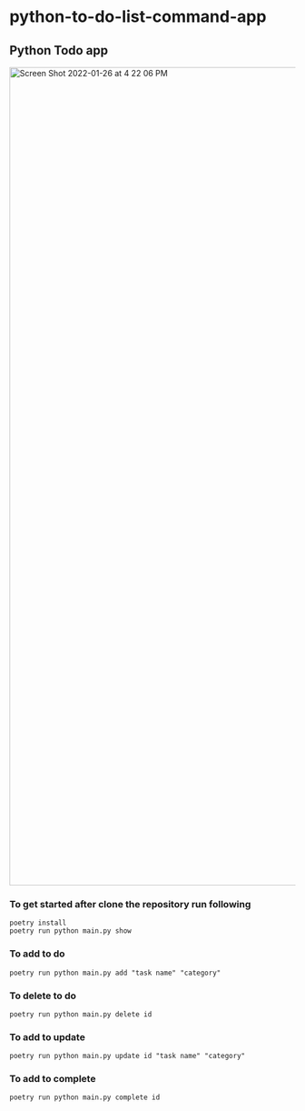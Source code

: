 # python-to-do-list-command-app

## Python Todo app
<img width="1440" alt="Screen Shot 2022-01-26 at 4 22 06 PM" src="https://user-images.githubusercontent.com/85374614/151257059-ae725b3f-ed50-4d56-8c69-18c75d2ea36e.png">

### To get started after clone the repository run following
```
poetry install 
poetry run python main.py show
```

### To add to do
```
poetry run python main.py add "task name" "category"
```

### To delete to do
```
poetry run python main.py delete id
```
### To add to update
```
poetry run python main.py update id "task name" "category"
```
### To add to complete
```
poetry run python main.py complete id  
```





